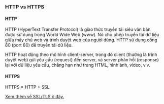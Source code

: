 ### HTTP vs HTTPS

#### HTTP
HTTP (HyperText Transfer Protocol) là giao thức truyền tải siêu văn bản được sử dụng trong World Wide Web (www). Nó cho phép truyền tải dữ liệu giữa máy chủ web và trình duyệt web của người dùng. HTTP sử dụng cổng 80 (port 80) để truyền tải dữ liệu.

HTTP hoạt động theo mô hình client-server, trong đó client (thường là trình duyệt web) gửi yêu cầu (request) đến server, và server phản hồi (response) lại với dữ liệu yêu cầu, chẳng hạn như trang HTML, hình ảnh, video, v.v.

#### HTTPS

HTTPS = HTTP + SSL

[Xem thêm về SSL/TLS ở đây.](SSLvsTLS.md)